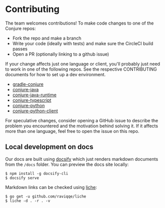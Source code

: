 # Contributing

The team welcomes contributions!  To make code changes to one of the Conjure repos:

- Fork the repo and make a branch
- Write your code (ideally with tests) and make sure the CircleCI build passes
- Open a PR (optionally linking to a github issue)

If your change affects just one language or client, you'll probably just need to work in one of the following repos.  See the respective CONTRIBUTING documents for how to set up a dev environment.

  - [gradle-conjure](https://github.com/palantir/gradle-conjure)
  - [conjure-java](https://github.com/palantir/conjure-java)
  - [conjure-java-runtime](https://github.com/palantir/conjure-java-runtime)
  - [conjure-typescript](https://github.com/palantir/conjure-typescript)
  - [conjure-python](https://github.com/palantir/conjure-python)
  - [conjure-python-client](https://github.com/palantir/conjure-python-client)

For speculative changes, consider opening a GitHub issue to describe the problem you encountered and the motivation behind solving it.  If it affects more than one language, feel free to open the issue on this repo.

## Local development on docs

Our docs are built using [docsify](https://docsify.js.org/) which just renders markdown documents from the `/docs` folder. You can preview the docs site locally:

```
$ npm install -g docsify-cli
$ docsify serve
```

Markdown links can be checked using [liche](https://github.com/raviqqe/liche):

```
$ go get -u github.com/raviqqe/liche
$ liche -d . -r . -v
```
